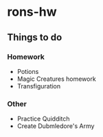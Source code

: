 # rons-hw

## Things to do

### Homework
* Potions
* Magic Creatures homework
* Transfiguration

### Other
* Practice Quidditch
* Create Dubmledore's Army
